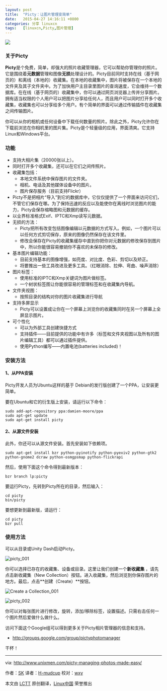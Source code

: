 ```yaml
---
layout: post
title:	"Picty：让图片管理变简单"
date:	2015-04-27 14:16:11 +0800 
categories:	分享 linuxcn 
tags:	[linuxcn,Picty,图片管理]
---
```



![](/Asserts/Images//attachment/album/201504/27/141615z9ch5kddkefuto8d.png)


### 关于Picty


**Picty**是个免费，简单，却强大的照片收藏管理器，它可以帮助你管理你的照片。它是围绕着**元数据**管理和图像**无损**处理设计的。Picty目前同时支持在线（基于网页的）和离线（本地的）收藏集。在本地的收藏集中，图片将被保存在一个本地的文件夹及其子文件夹中。为了加快用户主目录里图片的查询速度，它会维持一个数据库。在在线（基于网页的）收藏集中，你可以通过网页浏览器上传并分享图片。拥有适当权限的个人用户可以把图片分享给任何人，而且用户可以同时打开多个收藏集，收藏集也可以分享给多个用户。有个简单的界面可以通过传输插件在收藏集之间传输图片。


你可以从你的相机或任何设备中下载任何数量的照片。除此之外，Picty允许你在下载前浏览在你相机里的图片集。Picty是个轻量级的应用，界面清爽。它支持Linux和Windows平台。


### 功能


* 支持大相片集（20000张以上）。
* 同时打开多个收藏集，还可以在它们之间传照片。
* 收藏集包括：
	+ 本地文件系统中保存图片的文件夹。
	+ 相机、电话及其他媒体设备中的图片。
	+ 图片保存服务（目前支持Flickr）
* Picty不是把相片“导入”到它的数据库中，它仅仅提供了一个界面来访问它们，不管它们保存在哪。为了保持迅速的反应以及能使你在离线时浏览图片的能力，Picty会保存缩略图和元数据的缓存。
* 以业界标准格式Exif、IPTC和Xmp读写元数据。
* 无损的方法：
	+ Picty把所有改变包括图像编辑以元数据的方式写入。例如，一个图片可以以任何方式剪切保存，原来的图像仍然保存在该文件里。
	+ 修改会保存在Picty的收藏集缓存中直到你把你对元数据的修改保存到图片中，所以你能很容易撤销你不喜欢的未保存的修改。
* 基本图片编辑功能：
	+ 目前支持基本的图像增强，如亮度、对比度、色彩、剪切以及矫正。
	+ 将要推出一些工具改进及更多工具。（红眼消除、拉伸、弯曲、噪声消除）
* 图片标签：
	+ 使用标准的IPTC和Xmp关键词为图片做标签。
	+ 一个树状标签图让你能很容易的管理标签和在收藏集内导航。
* 文件夹视图：
	+ 按照目录的结构对你的图片收藏集进行导航
* 支持多屏显示
	+ Picty可以设置成让你在一个屏幕上浏览你的收藏集同时在另一个屏幕上全屏显示图片。
* 可个性化
	+ 可以为外部工具创建快捷方式
	+ 支持插件——目前提供的功能中有许多（标签和文件夹视图以及所有的图片编辑工具）都可以通过插件提供。
	+ 使用Python编写——内置电池(batteries included)！


### 安装方法


#### 1、从PPA安装


Picty开发人员为Ubuntu这样的基于 Debian的发行版创建了一个PPA，让安装更简单。


要在Ubuntu和它的衍生版上安装，请运行以下命令：



```
sudo add-apt-repository ppa:damien-moore/ppa
sudo apt-get update
sudo apt-get install picty

```

#### 2、从源文件安装


此外，你还可以从源文件安装。首先安装如下依赖项。



```
sudo apt-get install bzr python-pyinotify python-pyexiv2 python-gtk2 python-gnome2 dcraw python-osmgpsmap python-flickrapi

```

然后，使用下面这个命令得到最新版本：



```
bzr branch lp:picty

```

要运行Picty，先转到Picty所在的目录，然后输入：



```
cd picty
bin/picty

```

要想更新到最新版，请运行：



```
cd picty
bzr pull

```

### 使用方法


可以从目录或Unity Dash启动Picty。


![picty_001](/Asserts/Images//attachment/album/201504/27/141617yz92390tr2zmggms.png)


你可以选择已存在的收藏集、设备或目录。这里让我们创建一个**新收藏集** ，请先点击新收藏集（New Collection）按钮。进入收藏集，然后浏览到你保存图片的地方。最后，点击**创建（Create）**按钮。


![Create a Collection_001](/Asserts/Images//attachment/album/201504/27/141618whbnn6e606q9v20h.png)


![picty_002](/Asserts/Images//attachment/album/201504/27/141631ctqqtqo3dqmii3aa.png)


你可以对每张图片进行修改，旋转，添加/移除标签，设置描述。只需右击任何一个图片然后爱做什么做什么。


访问下面这个Google组可以得到更多关于Picty相片管理器的信息和支持。


* <http://groups.google.com/group/pictyphotomanager>


干杯！




---


via: <http://www.unixmen.com/picty-managing-photos-made-easy/>


作者：[SK](http://www.unixmen.com/author/sk/) 译者：[H-mudcup](https://github.com/H-mudcup) 校对：[wxy](https://github.com/wxy)


本文由 [LCTT](https://github.com/LCTT/TranslateProject) 原创翻译，[Linux中国](http://linux.cn/) 荣誉推出
